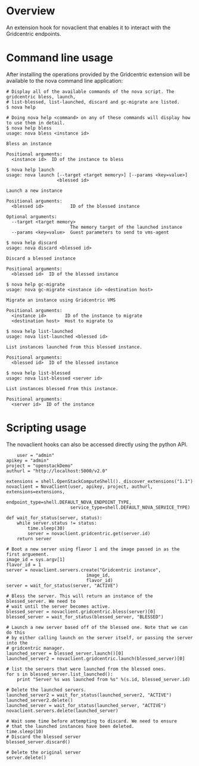 Overview
========

An extension hook for novaclient that enables it to interact with the Gridcentric endpoints.

Command line usage
==================

After installing the operations provided by the Gridcentric extension will be available to the 
nova command line application:

    # Display all of the available commands of the nova script. The gridcentric bless, launch, 
    # list-blessed, list-launched, discard and gc-migrate are listed.
    $ nova help
    
    # Doing nova help <command> on any of these commands will display how to use them in detail.
    $ nova help bless
    usage: nova bless <instance id>
    
    Bless an instance
    
    Positional arguments:
      <instance id>  ID of the instance to bless
    
    $ nova help launch
    usage: nova launch [--target <target memory>] [--params <key=value>]
                       <blessed id>
    
    Launch a new instance
    
    Positional arguments:
      <blessed id>          ID of the blessed instance
    
    Optional arguments:
      --target <target memory>
                            The memory target of the launched instance
      --params <key=value>  Guest parameters to send to vms-agent
    
    $ nova help discard
    usage: nova discard <blessed id>
    
    Discard a blessed instance
    
    Positional arguments:
      <blessed id>  ID of the blessed instance
    
    $ nova help gc-migrate
    usage: nova gc-migrate <instance id> <destination host>
    
    Migrate an instance using Gridcentric VMS
    
    Positional arguments:
      <instance id>       ID of the instance to migrate
      <destination host>  Host to migrate to
    
    $ nova help list-launched
    usage: nova list-launched <blessed id>
    
    List instances launched from this blessed instance.
    
    Positional arguments:
      <blessed id>  ID of the blessed instance
    
    $ nova help list-blessed
    usage: nova list-blessed <server id>
    
    List instances blessed from this instance.
    
    Positional arguments:
      <server id>  ID of the instance
    

Scripting usage
===============

The novaclient hooks can also be accessed directly using the python API.

        user = "admin"
    apikey = "admin"
    project = "openstackDemo"
    authurl = "http://localhost:5000/v2.0" 
    
    extensions = shell.OpenStackComputeShell()._discover_extensions("1.1")
    novaclient = NovaClient(user, apikey, project, authurl, extensions=extensions,
                            endpoint_type=shell.DEFAULT_NOVA_ENDPOINT_TYPE,
                            service_type=shell.DEFAULT_NOVA_SERVICE_TYPE)
    
    def wait_for_status(server, status):
        while server.status != status:
            time.sleep(30)
            server = novaclient.gridcentric.get(server.id)
        return server

    # Boot a new server using flavor 1 and the image passed in as the first arguement.
    image_id = sys.argv[1]
    flavor_id = 1
    server = novaclient.servers.create("Gridcentric instance",
                                  image_id,
                                  flavor_id)
    server = wait_for_status(server, "ACTIVE")
    
    # Bless the server. This will return an instance of the blessed_server. We need to
    # wait until the server becomes active.
    blessed_server = novaclient.gridcentric.bless(server)[0]
    blessed_server = wait_for_status(blessed_server, "BLESSED")
    
    # Launch a new server based off of the blessed one. Note that we can do this
    # by either calling launch on the server itself, or passing the server into the
    # gridcentric manager.
    launched_server = blessed_server.launch()[0]
    launched_server2 = novaclient.gridcentric.launch(blessed_server)[0]
    
    # list the servers that were launched from the blessed ones.
    for s in blessed_server.list_launched():
        print "Server %s was launched from %s" %(s.id, blessed_server.id)
        
    # Delete the launched servers.
    launched_server2 = wait_for_status(launched_server2, "ACTIVE")
    launched_server2.delete()
    launched_server = wait_for_status(launched_server, "ACTIVE")
    novaclient.servers.delete(launched_server)

    # Wait some time before attempting to discard. We need to ensure
    # that the launched instances have been deleted.
    time.sleep(10)    
    # Discard the blessed server
    blessed_server.discard()

    # Delete the original server
    server.delete()
